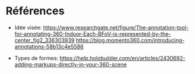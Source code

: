 # Références

- Idée visée: https://www.researchgate.net/figure/The-annotation-tool-for-annotating-360-Indoor-Each-BFoV-is-represented-by-the-center_fig2_336303939
https://blog.momento360.com/introducing-annotations-58b13c4e5586

- Types de formes: https://help.holobuilder.com/en/articles/2430692-adding-markups-directly-in-your-360-scene
